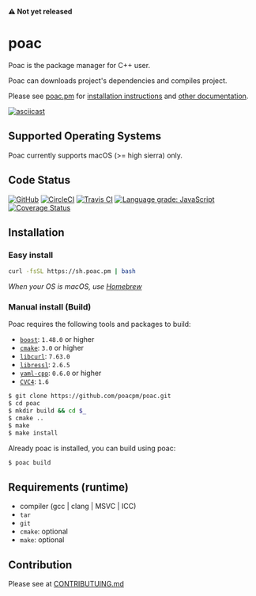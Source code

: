 **:warning: Not yet released**

# poac

Poac is the package manager for C++ user.

Poac can downloads project's dependencies and compiles project.

Please see [poac.pm](https://poac.pm) for [installation instructions](https://poacpm.github.io/poac/en/getting-started/installation.html) and [other documentation](https://poacpm.github.io/poac/).


[![asciicast](https://asciinema.org/a/QwgRXsyeMYk62vwuZ6X6DZvcC.png)](https://asciinema.org/a/QwgRXsyeMYk62vwuZ6X6DZvcC)

## Supported Operating Systems

Poac currently supports macOS (>= high sierra) only.

## Code Status
[![GitHub](https://img.shields.io/github/license/poacpm/poac.svg)](https://github.com/awslabs/aws-c-common/blob/master/LICENSE)
[![CircleCI](https://circleci.com/gh/poacpm/poac.svg?style=shield)](https://circleci.com/gh/poacpm/poac)
[![Travis CI](https://travis-ci.com/poacpm/poac.svg?branch=master)](https://travis-ci.com/poacpm/poac)
[![Language grade: JavaScript](https://img.shields.io/lgtm/grade/javascript/g/poacpm/poac.svg?logo=lgtm&logoWidth=18)](https://lgtm.com/projects/g/poacpm/poac/context:javascript)
[![Coverage Status](https://coveralls.io/repos/github/poacpm/poac/badge.svg?branch=master)](https://coveralls.io/github/poacpm/poac?branch=master)

## Installation
### Easy install
```bash
curl -fsSL https://sh.poac.pm | bash
```
*When your OS is macOS, use [Homebrew](https://github.com/Homebrew/brew)*

### Manual install (Build)
Poac requires the following tools and packages to build:
* [`boost`](https://github.com/boostorg): `1.48.0` or higher
* [`cmake`](https://github.com/Kitware/CMake): `3.0` or higher
* [`libcurl`](https://github.com/curl/curl): `7.63.0`
* [`libressl`](https://www.libressl.org): `2.6.5`
* [`yaml-cpp`](https://github.com/jbeder/yaml-cpp): `0.6.0` or higher
* [`CVC4`](https://github.com/CVC4/CVC4): `1.6`

```bash
$ git clone https://github.com/poacpm/poac.git
$ cd poac
$ mkdir build && cd $_
$ cmake ..
$ make
$ make install
```

Already poac is installed, you can build using poac:
```bash
$ poac build
```


## Requirements (runtime)
* compiler (gcc | clang | MSVC | ICC)
* `tar`
* `git`
* `cmake`: optional
* `make`: optional


## Contribution
Please see at [CONTRIBUTUING.md](.github/CONTRIBUTUING.md)
